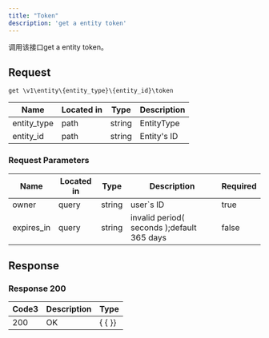 ```yaml
---
title: "Token"
description: 'get a entity token'
---
```



调用该接口get a entity token。



## Request


```
get \v1\entity\{entity_type}\{entity_id}\token
```



| Name | Located in | Type | Description | 
| ---- | ---------- | ----------- | ----------- | 
| entity_type | path | string | EntityType |  
| entity_id | path | string | Entity's ID |  



###  Request Parameters

| Name | Located in | Type | Description |  Required |
| ---- | ---------- | ----------- | ----------- |  ---- |
| owner | query | string | user`s ID |  true |
| expires_in | query | string | invalid period( seconds );default 365 days |  false |



## Response



### Response  200


| Code3 | Description | Type | 
| ---- | ----------- | ------ | 
| 200 | OK | {   { }} |
 


